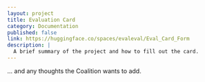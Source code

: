 ```yaml
---
layout: project 
title: Evaluation Card
category: Documentation
published: false
link: https://huggingface.co/spaces/evaleval/Eval_Card_Form
description: |
  A brief summary of the project and how to fill out the card.
---
```


... and any thoughts the Coalition wants to add.